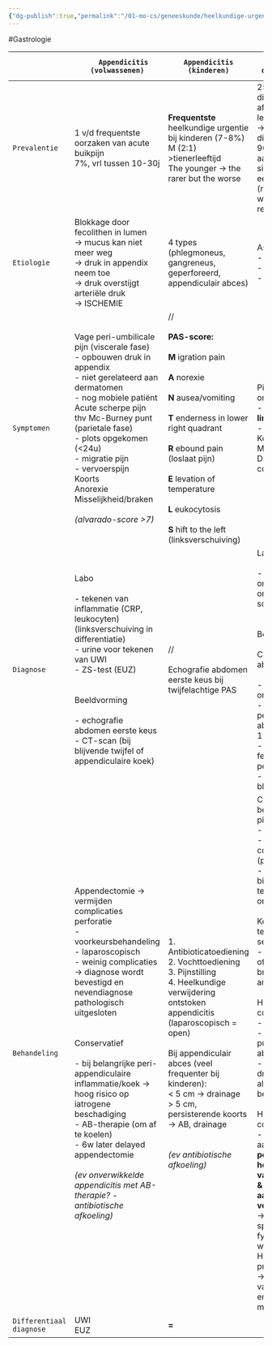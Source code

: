 ```yaml
---
{"dg-publish":true,"permalink":"/01-mo-cs/geneeskunde/heelkundige-urgenties/","noteIcon":"","created":"2024-11-24T10:55:21.284+01:00","updated":"2024-12-29T13:58:43.994+01:00"}
---
```


#Gastrologie 

|                          | `   Appendicitis (volwassenen)`                                                                                                                                                                                                                                                                                                                                                                                                                                                                                     | `Appendicitis (kinderen)`                                                                                                                                                                                                                                                                                                                        | `Acute diverticulitis`                                                                                                                                                                                                                                                                                                                                                                                                                                                                                                                                                                                                                                                                                | `Chronische 'smoldering' diverticulitis`                                                                                                                                                                                                                                                                                                                                                                                                                                                                                                          | `Colonobstructie`                                                                                                                                                                                                                                                                                                                                                                 |
| ------------------------ | ------------------------------------------------------------------------------------------------------------------------------------------------------------------------------------------------------------------------------------------------------------------------------------------------------------------------------------------------------------------------------------------------------------------------------------------------------------------------------------------------------------------- | ------------------------------------------------------------------------------------------------------------------------------------------------------------------------------------------------------------------------------------------------------------------------------------------------------------------------------------------------ | ----------------------------------------------------------------------------------------------------------------------------------------------------------------------------------------------------------------------------------------------------------------------------------------------------------------------------------------------------------------------------------------------------------------------------------------------------------------------------------------------------------------------------------------------------------------------------------------------------------------------------------------------------------------------------------------------------- | ------------------------------------------------------------------------------------------------------------------------------------------------------------------------------------------------------------------------------------------------------------------------------------------------------------------------------------------------------------------------------------------------------------------------------------------------------------------------------------------------------------------------------------------------- | --------------------------------------------------------------------------------------------------------------------------------------------------------------------------------------------------------------------------------------------------------------------------------------------------------------------------------------------------------------------------------- |
| `Prevalentie`            | 1 v/d frequentste oorzaken van acute buikpijn  <br>7%, vrl tussen 10-30j                                                                                                                                                                                                                                                                                                                                                                                                                                            | **Frequentste** heelkundige urgentie bij kinderen (7-8%)  <br>M (2:1)  <br>>tienerleeftijd  <br>The younger → the rarer but the worse                                                                                                                                                                                                            | 25-90% diverticulose, afhankelijk van leeftijd  <br>→ 15% kans op diverticulitis  <br>90% enkel aantasting sigmoïd, zelden eens hoger (rectum kan niet want retroperitoneaal)                                                                                                                                                                                                                                                                                                                                                                                                                                                                                                                         | Meerderheid van de patiënten                                                                                                                                                                                                                                                                                                                                                                                                                                                                                                                      | Colonobstructies slechts 10-15% van alle darmobstructies  <br>Colonobstructie meest gezien in sigmoïd                                                                                                                                                                                                                                                                             |
| `Etiologie`              | Blokkage door fecolithen in lumen  <br>→ mucus kan niet meer weg  <br>→ druk in appendix neem toe  <br>→ druk overstijgt arteriële druk  <br>→ ISCHEMIE                                                                                                                                                                                                                                                                                                                                                             | 4 types (phlegmoneus, gangreneus, geperforeerd, appendiculair abces)                                                                                                                                                                                                                                                                             | Associatie met:  <br>- obesitas  <br>- vezelarm dieet  <br>- constipatie                                                                                                                                                                                                                                                                                                                                                                                                                                                                                                                                                                                                                              |                                                                                                                                                                                                                                                                                                                                                                                                                                                                                                                                                   | Mechanisch of functioneel  <br>- colonadenocarcinoma (meest frequent)  <br>- diverticulitis  <br>- volvulus                                                                                                                                                                                                                                                                       |
| `Symptomen`              | Vage peri-umbilicale pijn (viscerale fase)  <br>- opbouwen druk in appendix  <br>- niet gerelateerd aan dermatomen  <br>- nog mobiele patiënt  <br>Acute scherpe pijn thv Mc-Burney punt (parietale fase)  <br>- plots opgekomen (<24u)  <br>- migratie pijn  <br>- vervoerspijn  <br>Koorts  <br>Anorexie  <br>Misselijkheid/braken  <br>  <br>_(alvarado-score >7)_                                                                                                                                               | //  <br>  <br>**PAS-score:**  <br>  <br>**M** igration pain  <br>  <br>**A** norexie  <br>  <br>**N** ausea/vomiting  <br>  <br>**T** enderness in lower right quadrant  <br>  <br>**R** ebound pain (loslaat pijn)  <br>  <br>**E** levation of temperature  <br>  <br>**L** eukocytosis  <br>  <br>**S** hift to the left (linksverschuiving)  | Pijn in de onderbuik  <br>- meestal thv  <br>**linker** fossa iliaca  <br>- plots begin  <br>Koorts  <br>Misselijkheid  <br>Diarree of constipatie                                                                                                                                                                                                                                                                                                                                                                                                                                                                                                                                                    | Chronisch met opstoten  <br>- plots optredende stekende pijn  <br>- lichte koorts  <br>- verandering stoelgangpatroon                                                                                                                                                                                                                                                                                                                                                                                                                             | Buikpijn  <br>Misselijkheid  <br>Braken  <br>Constipatie  <br>Uitzetting  <br>  <br>Intacte klep van Bauhin → dunne darm blijft zich ledigen in colon → gigantische dilatatie colon →  <br>**scheuren, perforatie & septische shock**  <br>  <br>Incompetente klep van Bauhin → druk verspreidt zich over gehele dunne darm →  <br>**fecaloid braken, kleine kans op perforatie** |
| `Diagnose`               | Labo  <br>  <br>- tekenen van inflammatie (CRP, leukocyten) (linksverschuiving in differentiatie)  <br>- urine voor tekenen van UWI  <br>- ZS-test (EUZ)  <br>  <br>  <br>Beeldvorming  <br>  <br>- echografie abdomen eerste keus  <br>- CT-scan (bij blijvende twijfel of appendiculaire koek)                                                                                                                                                                                                                    | //  <br>  <br>Echografie abdomen eerste keus bij twijfelachtige PAS                                                                                                                                                                                                                                                                              | Labo  <br>  <br>- richtinggevend om ernst ontsteking in te schatten  <br>  <br>  <br>Beeldvorming  <br>  <br>CT-scan abdomen  <br>  <br>- beperkte ontsteking  <br>- paracolisch en peritoneaal abces (Hinchey 1 en 2)  <br>- etterige (3) of fecale (4) peritonits  <br>- diverticulaire bloeding                                                                                                                                                                                                                                                                                                                                                                                                    |                                                                                                                                                                                                                                                                                                                                                                                                                                                                                                                                                   |                                                                                                                                                                                                                                                                                                                                                                                   |
| `Behandeling`            | Appendectomie → vermijden complicaties perforatie  <br>- voorkeursbehandeling  <br>- laparoscopisch  <br>- weinig complicaties  <br>→ diagnose wordt bevestigd en nevendiagnose pathologisch uitgesloten  <br>  <br>  <br>Conservatief  <br>  <br>- bij belangrijke peri-appendiculaire inflammatie/koek → hoog risico op iatrogene beschadiging  <br>- AB-therapie (om af te koelen)  <br>- 6w later delayed appendectomie  <br>  <br>_(ev onverwikkelde appendicitis met AB-therapie? - antibiotische afkoeling)_ | 1. Antibioticatoediening  <br>2. Vochttoediening  <br>3. Pijnstilling  <br>4. Heelkundige verwijdering ontstoken appendicitis (laparoscopisch = open)  <br>  <br>Bij appendiculair abces (veel frequenter bij kinderen):  <br>< 5 cm → drainage  <br>> 5 cm, persisterende koorts → AB, drainage  <br>  <br>  <br>_(ev antibiotische afkoeling)_ | Conservatief beleid met pijnstilling  <br>- milde klachten  <br>- geen complicaties (perforatie bv)  <br>- beperkte biologische tekens van ontsteking  <br>  <br>Koorts of andere tekens van sepsis  <br>- AB-kuur oraal of IV, breedspectrum amoxiclav  <br>  <br>Hinchey 1 of 2 complicatie  <br>- AB  <br>- percutane punctie abcessen  <br>- heelkundige drainage/resectie als geen beterschap >24u  <br>  <br>Hinchey 3 of 4 complicatie  <br>- heelkundige aanpak (  <br>**peritoneale holte ontdoen van etter/faeces & stoppen aanvoer verdere verontreiniging** → grondig spoelen met fysiologisch water, Hartmann-procedure)  <br>→ ter preventie van evolutie naar ernstige sepsis met SIRS | Afweging maken tussen:  <br>  <br>ongewenste effecten recidiverende diverticulitis  <br>  <br>- onvoorspelbaarheid aanvallen  <br>- stenose, obstructie & fistulisatie darm  <br>  <br>  <br>ongewenste effecten electieve ingreep  <br>  <br>- 5% naadlekkage  <br>- recidieven  <br>  <br>→  <br>**electieve laparoscopische sigmoïdectomie** bij:  <br>- complicaties  <br>- immuundeficiënte patiënten  <br>- smeulende diverticulitis  <br>  <br>  <br>**Diverticulitis meestal goed te behandelen met AB, heelkunde brengt extra risico's** | Intacte klep  <br>- dringende ingreep met aanleggen stoma of resectie obstructie met herstel continuïteit  <br>  <br>Incompetente klep  <br>- maagsonde tijdelijk decompressie  <br>- ingreep plannen om obstructie op te heffen  <br>  <br>Volvulus  <br>- dringende colonoscopische desufflatie                                                                                 |
| `Differentiaal diagnose` | UWI  <br>EUZ                                                                                                                                                                                                                                                                                                                                                                                                                                                                                                        | **=**                                                                                                                                                                                                                                                                                                                                            |                                                                                                                                                                                                                                                                                                                                                                                                                                                                                                                                                                                                                                                                                                       |                                                                                                                                                                                                                                                                                                                                                                                                                                                                                                                                                   | -                                                                                                                                                                                                                                                                                                                                                                                 |
